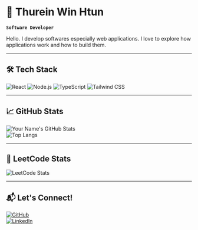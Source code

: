 # 🚀 Thurein Win Htun

**`Software Developer`**

Hello. I develop softwares especially web applications. I love to explore how applications work and how to build them. 

---

## 🛠 Tech Stack
![React](https://img.shields.io/badge/React-%2361DAFB.svg?style=flat&logo=react&logoColor=black) 
![Node.js](https://img.shields.io/badge/Node.js-%23339933.svg?style=flat&logo=nodedotjs&logoColor=white) 
![TypeScript](https://img.shields.io/badge/TypeScript-%233178C6.svg?style=flat&logo=typescript&logoColor=white) 
![Tailwind CSS](https://img.shields.io/badge/Tailwind%20CSS-%2338B2AC.svg?style=flat&logo=tailwind-css&logoColor=white)  

---

## 📈 GitHub Stats  
![Your Name's GitHub Stats](https://github-readme-stats.vercel.app/api?username=HowardHarrison&show_icons=true&theme=dark)  
![Top Langs](https://github-readme-stats.vercel.app/api/top-langs/?username=HowardHarrison&layout=compact&theme=dark)
 
---

## 🧠 LeetCode Stats  

![LeetCode Stats](https://leetcard.jacoblin.cool/HowardHarrison?theme=dark&font=Baloo%202&extension=activity)

---

## 📬 Let's Connect!  

[![GitHub](https://img.shields.io/badge/GitHub-%2312100E.svg?style=flat&logo=github&logoColor=white)](https://github.com/HowardHarrison)  
[![LinkedIn](https://img.shields.io/badge/LinkedIn-%230077B5.svg?style=flat&logo=linkedin&logoColor=white)]([https://www.linkedin.com/in/yourlinkedin/](https://www.linkedin.com/in/thurein-win-htun-98235a221/)) 
